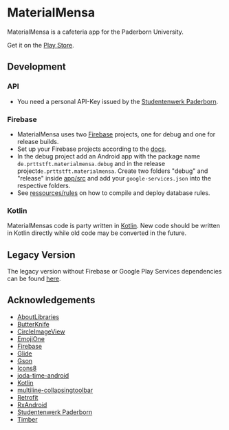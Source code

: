 # MaterialMensa
MaterialMensa is a cafeteria app for the Paderborn University.

Get it on the [Play Store](https://play.google.com/store/apps/details?id=de.prttstft.materialmensa).

## Development

### API
* You need a personal API-Key issued by the [Studentenwerk Paderborn](http://www.studentenwerk-pb.de).

### Firebase
* MaterialMensa uses two [Firebase](https://firebase.google.com) projects, one for debug and one for release builds.
* Set up your Firebase projects according to the [docs](https://firebase.google.com/docs/android/setup).
* In the debug project add an Android app with the package name ``de.prttstft.materialmensa.debug`` and in the release project``de.prttstft.materialmensa``.
 Create two folders "debug" and "release" inside [app/src](app/src) and add your ``google-services.json`` into the respective folders.
* See [ressources/rules](ressources/rules) on how to compile and deploy database rules.

### Kotlin
MaterialMensas code is party written in [Kotlin](https://kotlinlang.org/). New code should be written in Kotlin directly while old code may be converted in the future.

## Legacy Version
The legacy version without Firebase or Google Play Services dependencies can be found [here](https://github.com/prttstft/MaterialMensa/tree/legacy).

## Acknowledgements
- [AboutLibraries](https://github.com/mikepenz/AboutLibraries)
- [ButterKnife](https://github.com/JakeWharton/butterknife)
- [CircleImageView](https://github.com/hdodenhof/CircleImageView)
- [EmojiOne](http://emojione.com/)
- [Firebase](https://firebase.google.com)
- [Glide](https://github.com/bumptech/glide)
- [Gson](https://github.com/google/gson)
- [Icons8](https://icons8.com)
- [joda-time-android](https://github.com/dlew/joda-time-android)
- [Kotlin](https://kotlinlang.org/)
- [multiline-collapsingtoolbar](https://github.com/opacapp/multiline-collapsingtoolbar)
- [Retrofit](https://github.com/square/retrofit)
- [RxAndroid](https://github.com/ReactiveX/RxAndroid)
- [Studentenwerk Paderborn](http://www.studentenwerk-pb.de/)
- [Timber](https://github.com/JakeWharton/timber)